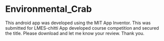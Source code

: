 # Environmental_Crab

This android app was developed using the MIT App Inventor. This was submitted for LMES-chitti App developed course competition and secured the title. Please download and let me know your review. Thank you.
